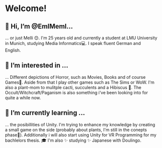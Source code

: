 # Welcome!
## 👋 Hi, I’m @EmlMeml...
... or just Melli 😊. I'm 25 years old and currently a student at LMU University in Munich, studying Media Informatics💻. I speak fluent German and English.
## 👀 I’m interested in ...
... Different depictions of Horror, such as Movies, Books and of course Games👻. Aside from that I play other games such as The Sims or WoW. 
I'm also a plant-mom to mulitple cacti, succulents and a Hibiscus 🌺. The Occult/Witchcraft/Paganism is also something i've been looking into for quite a while now.
## 🌱 I’m currently learning ...
... the posibillities of Unity. I'm trying to enhance my knowledge by creating a small game on the side (probably about plants, I'm still in the conepts phase📓). Additionally i will also start using Unity for VR Programming for my bachlelors thesis. 🎓
I'm also ✨ studying ✨ Japanese with Doulingo.
<!---
EmlMeml/EmlMeml is a ✨ special ✨ repository because its `README.md` (this file) appears on your GitHub profile.
You can click the Preview link to take a look at your changes.
--->
